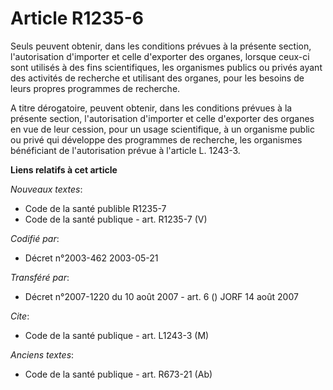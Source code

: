 # Article R1235-6

Seuls peuvent obtenir, dans les conditions prévues à la présente section, l'autorisation d'importer et celle d'exporter des
organes, lorsque ceux-ci sont utilisés à des fins scientifiques, les organismes publics ou privés ayant des activités de
recherche et utilisant des organes, pour les besoins de leurs propres programmes de recherche.

A titre dérogatoire, peuvent obtenir, dans les conditions prévues à la présente section, l'autorisation d'importer et celle
d'exporter des organes en vue de leur cession, pour un usage scientifique, à un organisme public ou privé qui développe des
programmes de recherche, les organismes bénéficiant de l'autorisation prévue à l'article L. 1243-3.

**Liens relatifs à cet article**

_Nouveaux textes_:

  - Code de la santé publible R1235-7
  - Code de la santé publique - art. R1235-7 (V)

_Codifié par_:

  - Décret n°2003-462 2003-05-21

_Transféré par_:

  - Décret n°2007-1220 du 10 août 2007 - art. 6 () JORF 14 août 2007

_Cite_:

  - Code de la santé publique - art. L1243-3 (M)

_Anciens textes_:

  - Code de la santé publique - art. R673-21 (Ab)
